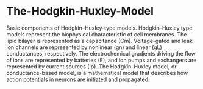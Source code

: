 # The-Hodgkin-Huxley-Model
 Basic components of Hodgkin–Huxley-type models. Hodgkin–Huxley type models represent the biophysical characteristic of cell membranes. The lipid bilayer is represented as a capacitance (Cm). Voltage-gated and leak ion channels are represented by nonlinear (gn) and linear (gL) conductances, respectively. The electrochemical gradients driving the flow of ions are represented by batteries (E), and ion pumps and exchangers are represented by current sources (Ip). The Hodgkin–Huxley model, or conductance-based model, is a mathematical model that describes how action potentials in neurons are initiated and propagated.
